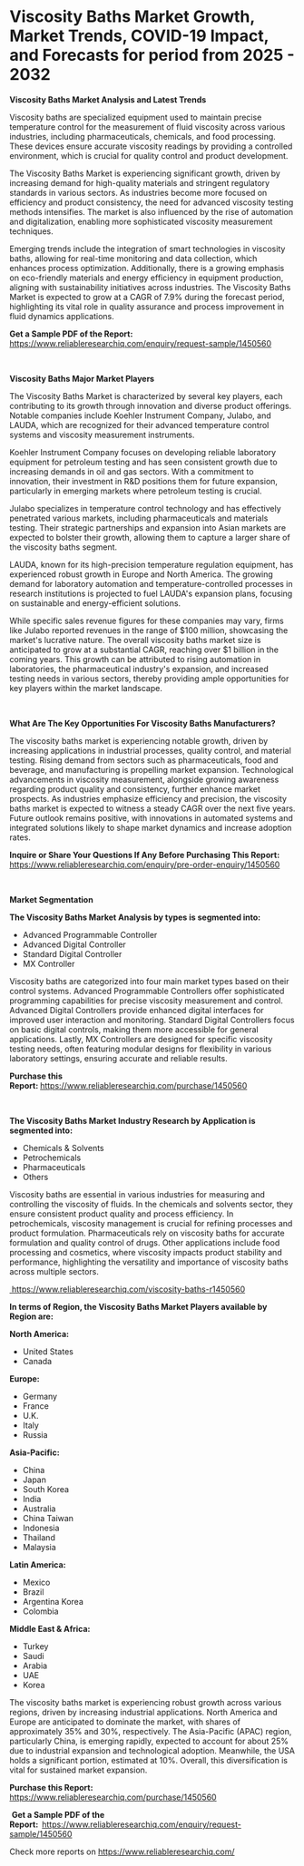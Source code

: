 <p><h1>Viscosity Baths Market Growth, Market Trends, COVID-19 Impact, and Forecasts for period from 2025 - 2032</h1></p><p><strong>Viscosity Baths Market Analysis and Latest Trends</strong></p>
<p><p>Viscosity baths are specialized equipment used to maintain precise temperature control for the measurement of fluid viscosity across various industries, including pharmaceuticals, chemicals, and food processing. These devices ensure accurate viscosity readings by providing a controlled environment, which is crucial for quality control and product development.</p><p>The Viscosity Baths Market is experiencing significant growth, driven by increasing demand for high-quality materials and stringent regulatory standards in various sectors. As industries become more focused on efficiency and product consistency, the need for advanced viscosity testing methods intensifies. The market is also influenced by the rise of automation and digitalization, enabling more sophisticated viscosity measurement techniques.</p><p>Emerging trends include the integration of smart technologies in viscosity baths, allowing for real-time monitoring and data collection, which enhances process optimization. Additionally, there is a growing emphasis on eco-friendly materials and energy efficiency in equipment production, aligning with sustainability initiatives across industries. The Viscosity Baths Market is expected to grow at a CAGR of 7.9% during the forecast period, highlighting its vital role in quality assurance and process improvement in fluid dynamics applications.</p></p>
<p><strong>Get a Sample PDF of the Report:&nbsp;</strong> <a href="https://www.reliableresearchiq.com/enquiry/request-sample/1450560?utm_campaign=2251&utm_medium=2&utm_source=Github&utm_content=ia&utm_term=17022025&utm_id=viscosity-baths">https://www.reliableresearchiq.com/enquiry/request-sample/1450560</a></p>
<p>&nbsp;</p>
<p><strong>Viscosity Baths Major Market Players</strong></p>
<p><p>The Viscosity Baths Market is characterized by several key players, each contributing to its growth through innovation and diverse product offerings. Notable companies include Koehler Instrument Company, Julabo, and LAUDA, which are recognized for their advanced temperature control systems and viscosity measurement instruments.</p><p>Koehler Instrument Company focuses on developing reliable laboratory equipment for petroleum testing and has seen consistent growth due to increasing demands in oil and gas sectors. With a commitment to innovation, their investment in R&D positions them for future expansion, particularly in emerging markets where petroleum testing is crucial.</p><p>Julabo specializes in temperature control technology and has effectively penetrated various markets, including pharmaceuticals and materials testing. Their strategic partnerships and expansion into Asian markets are expected to bolster their growth, allowing them to capture a larger share of the viscosity baths segment.</p><p>LAUDA, known for its high-precision temperature regulation equipment, has experienced robust growth in Europe and North America. The growing demand for laboratory automation and temperature-controlled processes in research institutions is projected to fuel LAUDA's expansion plans, focusing on sustainable and energy-efficient solutions.</p><p>While specific sales revenue figures for these companies may vary, firms like Julabo reported revenues in the range of $100 million, showcasing the market's lucrative nature. The overall viscosity baths market size is anticipated to grow at a substantial CAGR, reaching over $1 billion in the coming years. This growth can be attributed to rising automation in laboratories, the pharmaceutical industry's expansion, and increased testing needs in various sectors, thereby providing ample opportunities for key players within the market landscape.</p></p>
<p>&nbsp;</p>
<p><strong>What Are The Key Opportunities For Viscosity Baths Manufacturers?</strong></p>
<p><p>The viscosity baths market is experiencing notable growth, driven by increasing applications in industrial processes, quality control, and material testing. Rising demand from sectors such as pharmaceuticals, food and beverage, and manufacturing is propelling market expansion. Technological advancements in viscosity measurement, alongside growing awareness regarding product quality and consistency, further enhance market prospects. As industries emphasize efficiency and precision, the viscosity baths market is expected to witness a steady CAGR over the next five years. Future outlook remains positive, with innovations in automated systems and integrated solutions likely to shape market dynamics and increase adoption rates.</p></p>
<p><strong>Inquire or Share Your Questions If Any Before Purchasing This Report:</strong> <a href="https://www.reliableresearchiq.com/enquiry/pre-order-enquiry/1450560?utm_campaign=2251&utm_medium=2&utm_source=Github&utm_content=ia&utm_term=17022025&utm_id=viscosity-baths">https://www.reliableresearchiq.com/enquiry/pre-order-enquiry/1450560</a></p>
<p>&nbsp;</p>
<p><strong>Market Segmentation</strong></p>
<p><strong>The Viscosity Baths Market Analysis by types is segmented into:</strong></p>
<p><ul><li>Advanced Programmable Controller</li><li>Advanced Digital Controller</li><li>Standard Digital Controller</li><li>MX Controller</li></ul></p>
<p><p>Viscosity baths are categorized into four main market types based on their control systems. Advanced Programmable Controllers offer sophisticated programming capabilities for precise viscosity measurement and control. Advanced Digital Controllers provide enhanced digital interfaces for improved user interaction and monitoring. Standard Digital Controllers focus on basic digital controls, making them more accessible for general applications. Lastly, MX Controllers are designed for specific viscosity testing needs, often featuring modular designs for flexibility in various laboratory settings, ensuring accurate and reliable results.</p></p>
<p><strong>Purchase this Report:&nbsp;</strong><a href="https://www.reliableresearchiq.com/purchase/1450560?utm_campaign=2251&utm_medium=2&utm_source=Github&utm_content=ia&utm_term=17022025&utm_id=viscosity-baths">https://www.reliableresearchiq.com/purchase/1450560</a></p>
<p>&nbsp;</p>
<p><strong>The Viscosity Baths Market Industry Research by Application is segmented into:</strong></p>
<p><ul><li>Chemicals & Solvents</li><li>Petrochemicals</li><li>Pharmaceuticals</li><li>Others</li></ul></p>
<p><p>Viscosity baths are essential in various industries for measuring and controlling the viscosity of fluids. In the chemicals and solvents sector, they ensure consistent product quality and process efficiency. In petrochemicals, viscosity management is crucial for refining processes and product formulation. Pharmaceuticals rely on viscosity baths for accurate formulation and quality control of drugs. Other applications include food processing and cosmetics, where viscosity impacts product stability and performance, highlighting the versatility and importance of viscosity baths across multiple sectors.</p></p>
<p><a href="https://www.reliableresearchiq.com/viscosity-baths-r1450560?utm_campaign=2251&utm_medium=2&utm_source=Github&utm_content=ia&utm_term=17022025&utm_id=viscosity-baths">&nbsp;https://www.reliableresearchiq.com/viscosity-baths-r1450560</a></p>
<p><strong>In terms of Region, the Viscosity Baths Market Players available by Region are:</strong></p>
<p>
    <p> <strong> North America: </strong>
        <ul>
            <li>United States</li>
            <li>Canada</li>
        </ul>
        </p> 
    <p> <strong> Europe: </strong>
        <ul>
            <li>Germany</li>
            <li>France</li>
            <li>U.K.</li>
            <li>Italy</li>
            <li>Russia</li>
        </ul>
        </p> 
    <p> <strong> Asia-Pacific: </strong>
        <ul>
            <li>China</li>
            <li>Japan</li>
            <li>South Korea</li>
            <li>India</li>
            <li>Australia</li>
            <li>China Taiwan</li>
            <li>Indonesia</li>
            <li>Thailand</li>
            <li>Malaysia</li>
        </ul>
        </p> 
    <p> <strong> Latin America: </strong>
        <ul>
            <li>Mexico</li>
            <li>Brazil</li>
            <li>Argentina Korea</li>
            <li>Colombia</li>
        </ul>
        </p> 
    <p> <strong> Middle East & Africa: </strong>
        <ul>
            <li>Turkey</li>
            <li>Saudi</li>
            <li>Arabia</li>
            <li>UAE</li>
            <li>Korea</li>
        </ul>
    </p>
    </p>
<p><p>The viscosity baths market is experiencing robust growth across various regions, driven by increasing industrial applications. North America and Europe are anticipated to dominate the market, with shares of approximately 35% and 30%, respectively. The Asia-Pacific (APAC) region, particularly China, is emerging rapidly, expected to account for about 25% due to industrial expansion and technological adoption. Meanwhile, the USA holds a significant portion, estimated at 10%. Overall, this diversification is vital for sustained market expansion.</p></p>
<p><strong>Purchase this Report: </strong><a href="https://www.reliableresearchiq.com/purchase/1450560?utm_campaign=2251&utm_medium=2&utm_source=Github&utm_content=ia&utm_term=17022025&utm_id=viscosity-baths">https://www.reliableresearchiq.com/purchase/1450560</a></p>
<p>&nbsp;<strong>Get a Sample PDF of the Report:&nbsp;&nbsp;</strong><a href="https://www.reliableresearchiq.com/enquiry/request-sample/1450560?utm_campaign=2251&utm_medium=2&utm_source=Github&utm_content=ia&utm_term=17022025&utm_id=viscosity-baths">https://www.reliableresearchiq.com/enquiry/request-sample/1450560</a></p>
<p><strong></strong></p>
<p>Check more reports on <a href="https://www.reliableresearchiq.com/?utm_campaign=2251&utm_medium=2&utm_source=Github&utm_content=ia&utm_term=17022025&utm_id=viscosity-baths">https://www.reliableresearchiq.com/</a></p>